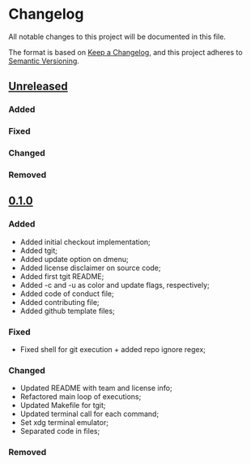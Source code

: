 # Changelog

All notable changes to this project will be documented in this file.

The format is based on [Keep a Changelog](https://keepachangelog.com/en/1.0.0/),
and this project adheres to [Semantic Versioning](https://semver.org/spec/v2.0.0.html).

## [Unreleased]

### Added

### Fixed

### Changed

### Removed

## [0.1.0]

### Added

* Added initial checkout implementation;
* Added tgit;
* Added update option on dmenu;
* Added license disclaimer on source code;
* Added first tgit README;
* Added -c and -u as color and update flags, respectively;
* Added code of conduct file;
* Added contributing file;
* Added github template files;

### Fixed

* Fixed shell for git execution + added repo ignore regex;

### Changed

* Updated README with team and license info;
* Refactored main loop of executions;
* Updated Makefile for tgit;
* Updated terminal call for each command;
* Set xdg terminal emulator;
* Separated code in files;

### Removed

[unreleased]: https://github.com/TinyToolSH/tgit/compare/0.1.0...HEAD
[0.1.0]: https://github.com/TinyToolSH/tgit/releases/tag/0.1.0

